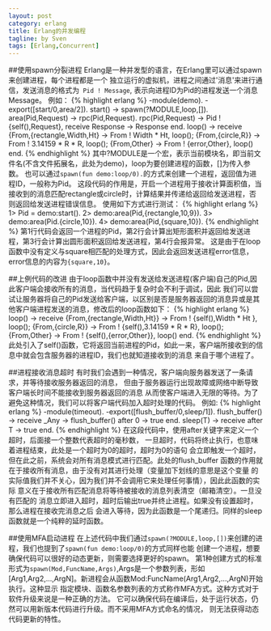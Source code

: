 ```yaml
---
layout: post
category: erlang
title: Erlang的并发编程
tagline: by Sven
tags: [Erlang,Concurrent]
---
```


##使用spawn分裂进程 
Erlang是一种并发型的语言，在Erlang里可以通过spawn来创建进程，每个进程都是一个
独立运行的虚拟机，进程之间通过'消息'来进行通信，发送消息的格式为` Pid ! Message`,
表示向进程ID为Pid的进程发送一个消息Message。
例如：
{% highlight erlang %}
-module(demo).
-export([start/0,area/2]).
start() -> spawn(?MODULE,loop,[]).
area(Pid,Request) ->
	rpc(Pid,Request).
rpc(Pid,Request) ->
	Pid ! {self(),Request},
	receive
		Response ->
			Response
	end.
loop() ->
	receive
		{From,{rectangle,Width,Ht} ->
			From ! Width * Ht,
			loop();
		{From,{circle,R}} ->
			From ! 3.14159 * R * R,
			loop();
		{From,Other} ->
			From ! {error,Other},
			loop()
	end.
{% endhighlight %}
其中?MODULE是一个宏，表示当前模块名，即当前文件名(不含文件拓展名，此处为demo)，loop为要创建进程的函数，[]为传入参数。
也可以通过`spawn(fun demo:loop/0).`的方式来创建一个进程，返回值为进程ID，一般称为Pid。
这段代码的作用是，开启一个进程用于接收计算面积值，当接收到的消息匹配rectangle或circle时，计算结果并传递给返回给发送进程，否则返回给发送进程错误信息。
使用如下方式进行测试：
{% highlight erlang %}
1> Pid = demo:start().
2> demo:area(Pid,{rectangle,10,9}).
3> demo:area(Pid.{circle,10}).
4> demo:area(Pid,{square,10}).
{% endhighlight %}
第1行代码会返回一个进程的Pid，第2行会计算出矩形面积并返回给发送进程，第3行会计算出圆形面积返回给发送进程，第4行会报异常。
这是由于在loop函数中没有定义与square相匹配的处理方式，因此会返回发送进程error信息，error信息的内容为`{square,10}`。

##上例代码的改进
由于loop函数中并没有发送给发送进程(客户端)自己的Pid,因此客户端会接收所有的消息，当代码趋于复杂时会不利于调试，因此
我们可以尝试让服务器将自己的Pid发送给客户端，以区别是否是服务器返回的消息异或是其他客户端进程发送的消息，修改后的loop函数如下：
{% highlight erlang %}
loop() ->
	receive
		{From,{rectangle,Width,Ht}} ->
			From ! {self(),Width * Ht },
			loop();
		{From,{circle,R}} ->
			From ! {self(),3.14159 * R * R},
			loop();
		{From,Other} ->
			From ! {self(),{error,Other}},
			loop()
	end.
{% endhighlight %}
此处引入了self()函数，它将返回当前进程的Pid，如此一来，客户端所接收到的信息中就会包含服务器的进程ID，我们也就知道接收到的消息
来自于哪个进程了。

##进程接收消息超时
有时我们会遇到一种情况，客户端向服务器发送了一条请求，并等待接收服务器返回的消息，
但由于服务器运行出现故障或网络中断导致客户端长时间不能接收到服务器返回的消息
从而使客户端进入无限的等待。为了避免这种情况，我们可以将客户端代码加入超时处理的代码。
例如:
{% highlight erlang %}
-module(timeout).
-export([flush_buffer/0,sleep/1]).
flush_buffer() ->
	receive
		_Any ->
			flush_buffer()
	after 0 ->
		true
	end.
sleep(T) ->
	receive
	after T ->
		true
	end.
{% endhighlight %}
在这段代码中，使用after关键字来定义一个超时，后面接一个整数代表超时的毫秒数，
一旦超时，代码将终止执行，也意味着进程结束，此处是一个超时为0的超时，超时为0的语句
会立即触发一个超时，但在此之前，系统会对所有消息模式进行匹配。此处的flush_buffer
函数的作用就在于接收所有消息，由于没有对其进行处理（变量加下划线的意思是这个变量
的实际值我们并不关心，因为我们并不会调用它来处理任何事情），因此此函数的实际
意义在于接收所有匹配消息将等待被接收的消息列表清空（邮箱清空）。一旦没有匹配的
消息立即进入超时，超时后输出true并终止进程。如果没有设置超时，那么进程在接收完消息之后
会进入等待，因为此函数是一个尾递归。同样的sleep函数就是一个纯粹的延时函数。

##使用MFA启动进程
在上述代码中我们通过`spawn(?MODULE,loop,[])`来创建的进程，我们也提到了`spawn(fun demo:loop/0)`的方式同样也能
创建一个进程，想要确保代码可以很好的动态更新，则需要选择更好的spawn。
第1种创建方式的标准形式为`spawn(Mod,FuncName,Args)`,Args是一个参数列表，形如
[Arg1,Arg2,...,ArgN]。新进程会从函数Mod:FuncName(Arg1,Arg2,...,ArgN)开始执行。这种显示
指定模块、函数名参数列表的方式称作MFA方式。这种方式对于软件升级来说是一种正确的方法。
它可以确保代码在编译后，处于运行状态，仍然可以用新版本代码进行升级。而不采用MFA方式命名的情况，
则无法获得动态代码更新的特性。
